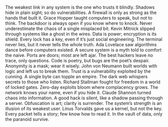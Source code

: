 The weakest link in any system is the one who trusts it blindly.
Shadows hide in plain sight; so do vulnerabilities.
A firewall is only as strong as the hands that built it.
Grace Hopper taught computers to speak, but not to think.
The backdoor is always open if you know where to knock.
Never underestimate the chaos of a single misplaced bit.
Kevin Mitnick slipped through systems like a ghost in the wires.
Data is power; encryption is its shield.
Every lock has a key, even if it’s just social engineering.
The terminal never lies, but it never tells the whole truth.
Ada Lovelace saw algorithms dance before computers existed.
A secure system is a myth told to comfort the naive.
Ports are doors; most are left ajar.
The best hackers leave no trace, only questions.
Code is poetry, but bugs are the poet’s despair.
Anonymity is a mask; wear it wisely.
John von Neumann built worlds with logic and left us to break them.
Trust is a vulnerability exploited by the cunning.
A single byte can topple an empire.
The dark web whispers secrets to those who listen.
Richard Stallman fought for freedom in a world of locked gates.
Zero-day exploits bloom where complacency grows.
The network knows your name, even if you hide it.
Claude Shannon turned chaos into information.
A good hack is silent, like a shadow passing through a server.
Obfuscation is art; clarity is surrender.
The system’s strength is an illusion of its weakest user.
Linus Torvalds gave us a kernel, but not the key.
Every packet tells a story; few know how to read it.
In the vault of data, only the paranoid survive.
